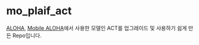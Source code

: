 # mo_plaif_act

[ALOHA](https://tonyzhaozh.github.io/aloha/), [Mobile ALOHA](https://mobile-aloha.github.io/)에서 사용한 모델인 ACT를 업그레이드 및 사용하기 쉽게 만든 Repo입니다.
